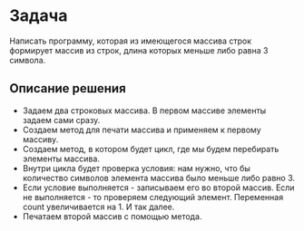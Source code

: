 # Задача

Написать программу, которая из имеющегося массива строк формирует массив из строк, длина которых меньше либо равна 3 символа.

## Описание решения

* Задаем два строковых массива. В первом массиве элементы задаем сами сразу.
* Создаем метод для печати массива и применяем к первому массиву.
* Создаем метод, в котором будет цикл, где мы будем перебирать элементы массива. 
* Внутри цикла будет проверка условия: нам нужно, что бы количество символов элемента массива было меньше либо равно 3.
* Если условие выполняется - записываем его во второй массив. Если не выполняется - то проверяем следующий элемент. Переменная count увеличивается на 1. И так далее.
* Печатаем второй массив с помощью метода.
